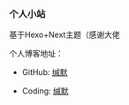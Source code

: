 ### 个人小站

基于Hexo+Next主题（感谢大佬

个人博客地址：  
- GitHub: [缄默](https://taylorfelix.github.io/)

- Coding: [缄默](http://taylorfelix.coding.me/)